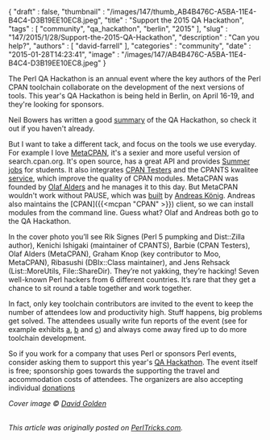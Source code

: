 {
   "draft" : false,
   "thumbnail" : "/images/147/thumb_AB4B476C-A5BA-11E4-B4C4-D3B19EE10EC8.jpeg",
   "title" : "Support the 2015 QA Hackathon",
   "tags" : [
      "community",
      "qa_hackathon",
      "berlin",
      "2015"
   ],
   "slug" : "147/2015/1/28/Support-the-2015-QA-Hackathon",
   "description" : "Can you help?",
   "authors" : [
      "david-farrell"
   ],
   "categories" : "community",
   "date" : "2015-01-28T14:23:41",
   "image" : "/images/147/AB4B476C-A5BA-11E4-B4C4-D3B19EE10EC8.jpeg"
}


The Perl QA Hackathon is an annual event where the key authors of the Perl CPAN toolchain collaborate on the development of the next versions of tools. This year's QA Hackathon is being held in Berlin, on April 16-19, and they're looking for sponsors.

Neil Bowers has written a good [summary](http://blogs.perl.org/users/neilb/2015/01/the-perl-qa-hackathon-2015.html) of the QA Hackathon, so check it out if you haven't already.

But I want to take a different tack, and focus on the tools we use everyday. For example I love [MetaCPAN](https://metacpan.org/), it's a sexier and more useful version of search.cpan.org. It's open source, has a great API and provides [Summer jobs](http://blogs.perl.org/users/olaf_alders/2014/03/metacpan-is-hiring.html) for students. It also integrates [CPAN Testers](cpantesters.org) and the CPANTS kwalitee [service](cpants.cpanauthors.org/), which improve the quality of CPAN modules. MetaCPAN was founded by [Olaf Alders](https://metacpan.org/author/OALDERS/) and he manages it to this day. But MetaCPAN wouldn't work without PAUSE, which was [built](http://cpan.io/ref/history.html) by [Andreas König](https://metacpan.org/author/ANDK/). Andreas also maintains the [CPAN]({{<mcpan "CPAN" >}}) client, so we can install modules from the command line. Guess what? Olaf and Andreas both go to the QA Hackathon.

In the cover photo you’ll see Rik Signes (Perl 5 pumpking and Dist::Zilla author), Kenichi Ishigaki (maintainer of CPANTS), Barbie (CPAN Testers), Olaf Alders (MetaCPAN), Graham Knop (key contributor to Moo, MetaCPAN), Ribasushi (DBIx::Class maintainer), and Jens Rehsack (List::MoreUtils, File::ShareDir). They’re not yakking, they’re hacking! Seven well-known Perl hackers from 6 different countries. It’s rare that they get a chance to sit round a table together and work together.

In fact, only key toolchain contributors are invited to the event to keep the number of attendees low and productivity high. Stuff happens, big problems get solved. The attendees usually write fun reports of the event (see for example exhibits [a](http://www.dagolden.com/index.php/2341/perl-qa-hackathon-2014-report/), [b](http://rjbs.manxome.org/rubric/entry/2040) and [c](http://neilb.org/2014/03/17/qah2014.html)) and always come away fired up to do more toolchain development.

So if you work for a company that uses Perl or sponsors Perl events, consider asking them to support this year's [QA Hackathon](http://act.qa-hackathon.org/qa2015/sponsors.html). The event itself is free; sponsorship goes towards the supporting the travel and accommodation costs of attendees. The organizers are also accepting individual [donations](http://act.qa-hackathon.org/qa2015/donate.html)

*Cover image © [David Golden](http://www.dagolden.com/)*

\
*This article was originally posted on [PerlTricks.com](http://perltricks.com).*
